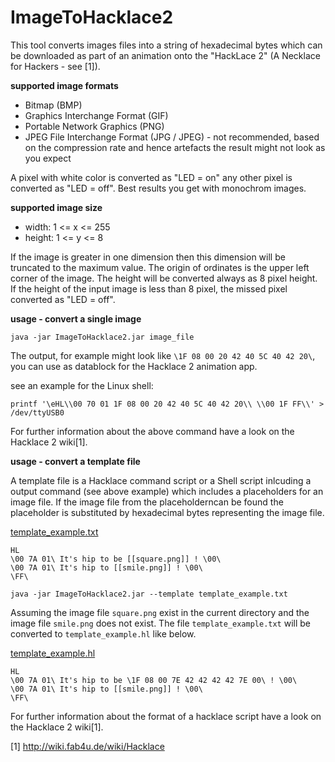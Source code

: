 ImageToHacklace2
================

This tool converts images files into a string of hexadecimal bytes which can be downloaded as part of an animation onto the "HackLace 2" (A Necklace for Hackers - see [1]).

**supported image formats**

- Bitmap (BMP)
- Graphics Interchange Format (GIF)
- Portable Network Graphics (PNG)
- JPEG File Interchange Format (JPG / JPEG) - not recommended, based on the compression rate and hence artefacts the result might not look as you expect

A pixel with white color is converted as "LED = on" any other pixel is converted as "LED = off". Best results you get with monochrom images.

**supported image size**

- width: 1 <= x <= 255
- height: 1 <= y <= 8

If the image is greater in one dimension then this dimension will be truncated to the maximum value. The origin of ordinates is the upper left corner of the image. The height will be converted always as 8 pixel height. If the height of the input image is less than 8 pixel, the missed pixel converted as "LED = off".

**usage - convert a single image**

```
java -jar ImageToHacklace2.jar image_file
```

The output, for example might look like `\1F 08 00 20 42 40 5C 40 42 20\`, you can use as datablock for the Hacklace 2 animation app.

see an example for the Linux shell:

```
printf '\eHL\\00 70 01 1F 08 00 20 42 40 5C 40 42 20\\ \\00 1F FF\\' > /dev/ttyUSB0
```

For further information about the above command have a look on the Hacklace 2 wiki[1].

**usage - convert a template file**

A template file is a Hacklace command script or a Shell script inlcuding a output command (see above example) which includes a placeholders for an image file. If the image file from the placeholderncan be found the placeholder is substituted by hexadecimal bytes representing the image file.

<u>template_example.txt</u>
```
HL
\00 7A 01\ It's hip to be [[square.png]] ! \00\
\00 7A 01\ It's hip to [[smile.png]] ! \00\
\FF\
```

```
java -jar ImageToHacklace2.jar --template template_example.txt
```

Assuming the image file `square.png` exist in the current directory and the image file `smile.png` does not exist. The file `template_example.txt` will be converted to `template_example.hl` like below.

<u>template_example.hl</u>
```
HL
\00 7A 01\ It's hip to be \1F 08 00 7E 42 42 42 42 7E 00\ ! \00\
\00 7A 01\ It's hip to [[smile.png]] ! \00\
\FF\
```

For further information about the format of a hacklace script have a look on the Hacklace 2 wiki[1].


[1] http://wiki.fab4u.de/wiki/Hacklace
